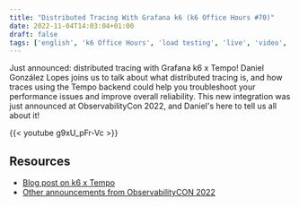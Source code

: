 ```yaml
---
title: "Distributed Tracing With Grafana k6 (k6 Office Hours #70)"
date: 2022-11-04T14:03:04+01:00
draft: false
tags: ['english', 'k6 Office Hours', 'load testing', 'live', 'video', 'k6.io', 'performance testing', 'grafana', 'tempo']
---
```

Just announced: distributed tracing with Grafana k6 x Tempo! Daniel González Lopes joins us to talk about what distributed tracing is, and how traces using the Tempo backend could help you troubleshoot your performance issues and improve overall reliability. This new integration was just announced at ObservabilityCon 2022, and Daniel's here to tell us all about it!

{{< youtube g9xU_pFr-Vc >}}

## Resources
- [Blog post on k6 x Tempo](https://grafana.com/blog/2022/11/03/how-to-correlate-performance-testing-and-distributed-tracing-to-proactively-improve-reliability/)
- [Other announcements from ObservabilityCON 2022](https://grafana.com/blog/2022/11/02/observabilitycon-2022-announcements)

